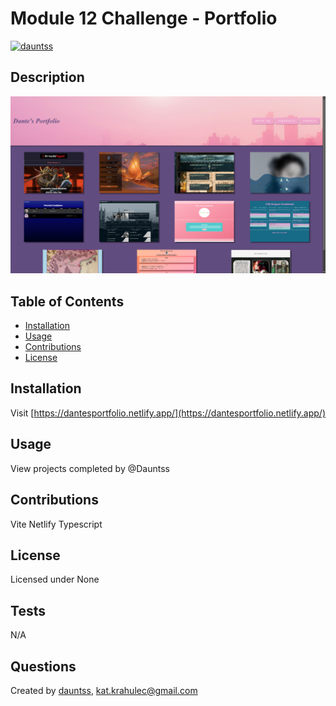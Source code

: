 # Module 12 Challenge - Portfolio

[![dauntss](https://img.shields.io/badge/created_by-dauntss-deeppink)](http://github.com/dauntss)

## Description

![Screencap of a pink and purple coding portfolio](<react portfolio/public/cap1.png>)

## Table of Contents

- [Installation](#installation)
- [Usage](#usage)
- [Contributions](#contributions)
- [License](#license)

## Installation

Visit [https://dantesportfolio.netlify.app/](https://dantesportfolio.netlify.app/)

## Usage

View projects completed by @Dauntss

## Contributions

Vite
Netlify
Typescript

## License 

Licensed under None

## Tests

N/A

## Questions

Created by [dauntss](http://github.com/dauntss), [kat.krahulec@gmail.com](mailto:kat.krahulec@gmail.com)
